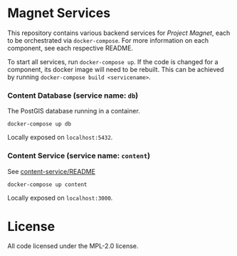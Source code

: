 # Magnet Services

This repository contains various backend services for _Project Magnet_, each to be orchestrated via `docker-compose`.  For more information on each component, see each respective README.

To start all services, run `docker-compose up`.  If the code is changed for a component, its docker image will need to be rebuilt.  This can be achieved by running `docker-compose build <servicename>`.

### Content Database (service name: `db`)

The PostGIS database running in a container.

`docker-compose up db`

Locally exposed on `localhost:5432`.

### Content Service (service name: `content`)

See [content-service/README](https://github.com/mozilla-magnet/magnet-services/tree/master/content-service)

`docker-compose up content`

Locally exposed on `localhost:3000`.

# License

All code licensed under the MPL-2.0 license.

